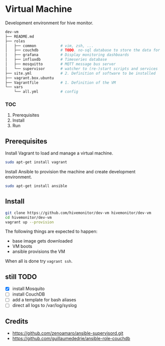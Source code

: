 # Virtual Machine

Development environment for hive monitor.

```bash
dev-vm
├── README.md
├── roles
│   ├── common           # vim, zsh, ...
│   ├── couchdb          # TODO. no-sql database to store the data for deeper analysis
│   ├── grafana          # Display monitoring dashboards
│   ├── influxdb         # Timeseries database
│   ├── mosquitto        # MQTT message bus server
│   └── supervisor       # watcher to (re-)start scripts and services
├── site.yml             # 2. Definition of software to be installed
├── vagrant.box.ubuntu
├── Vagrantfile          # 1. Definition of the VM
└── vars
    └── all.yml          # config
```

### TOC

1. Prerequisites
1. Install
1. Run

## Prerequisites

Install Vagrant to load and manage a virtual machine.

```bash
sudo apt-get install vagrant 
```

Install Ansible to provision the machine and create development environment.

```bash
sudo apt-get install ansible
```

## Install

```bash
git clone https://github.com/hivemonitor/dev-vm hivemonitor/dev-vm
cd hivemonitor/dev-vm
vagrant up --provision
```

The following things are expected to happen:
* base image gets downloaded
* VM boots
* ansible provisions the VM

When all is done try `vagrant ssh`.

## still TODO

* [x] install Mosquito
* [ ] install CouchDB
* [ ] add a template for bash aliases
* [ ] direct all logs to /var/log/syslog

## Credits

* https://github.com/zenoamaro/ansible-supervisord.git
* https://github.com/guillaumededrie/ansible-role-couchdb